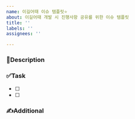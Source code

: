 ```yaml
---
name: 이길어때 이슈 템플릿⭐️
about: 이길어때 개발 시 진행사항 공유를 위한 이슈 템플릿
title: ''
labels: ''
assignees: ''

---
```


### 📝Description


### ✅Task
- [ ] 
- [ ] 

### ✍️Additional
